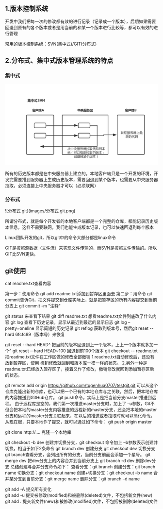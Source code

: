 ## 1.版本控制系统

开发中我们把每一次的修改都有效的进行记录（记录成一个版本），后期如果需要回退到原有的各个版本或者是用当前的和某一个版本进行比较等，都可以有效的进行管理

常用的版本控制系统：SVN(集中式)/GIT(分布式)

## 2.分布式、集中式版本管理系统的特点

### 集中式

![集中式SVN](images/集中式SVN.png)

所有的历史版本都是在中央服务器上建立的，本地客户端只是一个开发的环境，开发完需要推到服务器上生成历史版本，需要回退到某个版本，也需要从中央服务器拉取，必须连接上中央服务器才可以（必须联网）

### 分布式

![分布式 git](images/分布式 git.png)

所谓分布式，就是每个开发者的本地客户端都是一个完整的仓库，都能记录历史版本信息，这样不需要联网，我们也能生成版本记录，也可以快速回退到每个版本

Linux团队开发的git，所以git中的命令大部分都是linux命令

GIT是按照源数据（文件流）来实现文件传输的，而SVN是按照文件传输的。所以GIT比SVN更快。



## git使用

cat readme.txt查看内容

第一步：使用命令 git add readme.txt添加到暂存区里面去
第二步：用命令 git commit告诉Git，把文件提交到仓库实际上，就是把暂存区的所有内容提交到当前分支上
git commit -m "注释"

git status 来查看下结果
git diff readme.txt 想看readme.txt文件到底改了什么内容
git log 查看下历史记录，显示从最近到最远的显示日志
git log –pretty=oneline 显示简短的历史记录
git reflog 获取到版本号，然后git reset --hard 6fcfc89（版本号）来恢复

git reset --hard HEAD^ 把当前的版本回退到上一个版本，上上一个版本就多加一个^
git reset --hard HEAD~100 回退到前100个版本
git checkout -- readme.txt 把readme.txt文件在工作区做的修改全部撤销
	1.readme.txt自动修改后，还没有放到暂存区，使用 撤销修改就回到和版本库一模一样的状态。
	2.另外一种是readme.txt已经放入暂存区了，接着又作了修改，撤销修改就回到添加暂存区后的状态。

git remote add origin https://github.com/tugenhua0707/testgit.git 可以从这个仓库克隆出新的仓库，也可以把一个已有的本地仓库与之关联，然后，把本地仓库的内容推送到GitHub仓库。
git push命令，实际上是把当前分支master推送到远程。
	由于远程库是空的，我们第一次推送master分支时，加上了 –u参数，Git不但会把本地的master分支内容推送的远程新的master分支，还会把本地的master分支和远程的master分支关联起来，在以后的推送或者拉取时就可以简化命令。
	从现在起，只要本地作了提交，就可以通过如下命令：
	git push origin master

git clone http://.... 克隆一个本地库

git checkout -b dev 创建并切换分支，git checkout 命令加上 –b参数表示创建并切换，相当于如下2条命令
	git branch dev 创建分支
	git checkout dev 切换分支
	git branch查看分支，会列出所有的分支，当前分支前面会添加一个星号。
git merge dev 把dev分支上的内容合并到当前分支上
git branch -d dev 删除dev分支
总结创建与合并分支命令如下：
查看分支：git branch
创建分支：git branch name
切换分支：git checkout name
创建+切换分支：git checkout –b name
合并某分支到当前分支：git merge name
删除分支：git branch –d name

git add -A  提交所有变化  
git add -u  提交被修改(modified)和被删除(deleted)文件，不包括新文件(new)  
git add .  提交新文件(new)和被修改(modified)文件，不包括被删除(deleted)文件  

